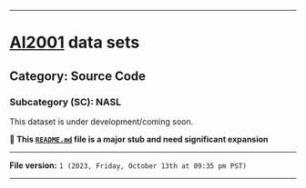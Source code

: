 
***

# [AI2001](https://github.com/seanpm2001/AI2001/) data sets

## Category: Source Code

### Subcategory (SC): NASL

This dataset is under development/coming soon.

**🌱️ This [`README.md`](/README.md) file is a major stub and need significant expansion**

***

**File version:** `1 (2023, Friday, October 13th at 09:35 pm PST)`

***
